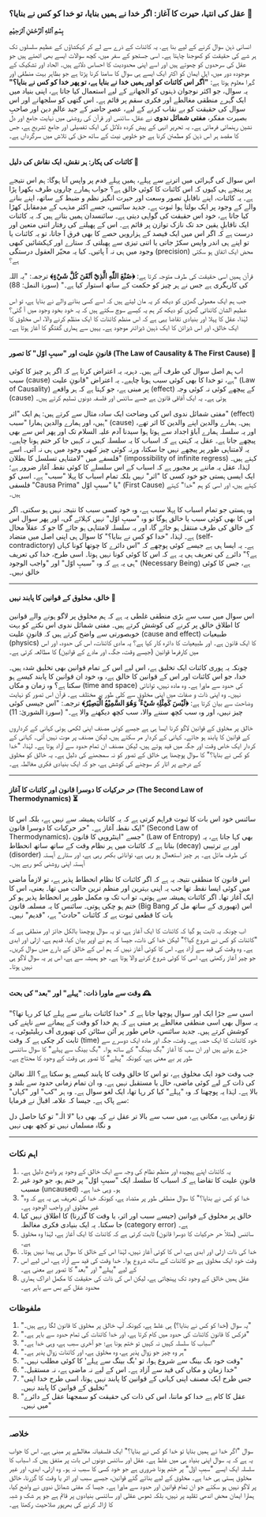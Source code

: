 ### **عقل کی انتہا، حیرت کا آغاز: اگر خدا نے ہمیں بنایا، تو خدا کو کس نے بنایا؟ 🧠**

**بِسْمِ ٱللهِ ٱلرَّحْمَٰنِ ٱلرَحِيْمِ**

انسانی ذہن سوال کرنے کے لیے بنا ہے. یہ کائنات کے ذرے سے لے کر کہکشاؤں کے عظیم سلسلوں تک ہر شے کی حقیقت کو کھوجنا چاہتا ہے۔ اسی جستجو کے سفر میں، کچھ سوالات ایسے بھی اٹھتے ہیں جو عقل کی سرحدوں کو چھوتے ہیں اور اسے اپنی محدودیت کا احساس دلاتے ہیں۔ الحاد اور تشکیک کے موجودہ دور میں، اہل ایمان کو اکثر ایک ایسے ہی سوال کا سامنا کرنا پڑتا ہے جو بظاہر بہت منطقی اور گہرا معلوم ہوتا ہے: **"اگر اس کائنات کو اور ہمیں خدا نے بنایا ہے، تو پھر خدا کو کس نے بنایا؟"** یہ سوال، جو اکثر نوجوان ذہنوں کو الجھانے کے لیے استعمال کیا جاتا ہے، اپنی بنیاد میں ایک گہرے منطقی مغالطے اور فکری سقم پر قائم ہے۔ اس گتھی کو سلجھانے اور اس سوال کی حقیقت کو بے نقاب کرنے کے لیے، عصرِ حاضر کے جید عالمِ دین اور صاحبِ بصیرت مفکر، **مفتی شمائل ندوی** نے عقل، سائنس اور قرآن کی روشنی میں نہایت جامع اور دل نشین رہنمائی فرمائی ہے۔ یہ تحریر انہی کے پیش کردہ دلائل کی ایک تفصیلی اور جامع تشریح ہے، جس کا مقصد ہر اس ذہن کو مطمئن کرنا ہے جو خلوصِ نیت کے ساتھ حق کی تلاش میں سرگرداں ہے۔

---

#### **کائنات کی پکار: ہر نقش، ایک نقاش کی دلیل 🎨**
اس سوال کی گہرائی میں اترنے سے پہلے، ہمیں پہلے قدم پر واپس آنا ہوگا: ہم اس نتیجے پر پہنچے ہی کیوں کہ اس کائنات کا کوئی خالق ہے؟ جواب ہمارے چاروں طرف بکھرا پڑا ہے۔ یہ کائنات، اپنے ناقابلِ تصور وسعت اور حیرت انگیز نظم و ضبط کے ساتھ، اپنے بنانے والے کے وجود پر ایک بولتا ہوا ثبوت ہے۔ جدید سائنس، جسے اکثر مذہب کے مدِمقابل کھڑا کیا جاتا ہے، خود اس حقیقت کی گواہی دیتی ہے۔ سائنسدان ہمیں بتاتے ہیں کہ یہ کائنات ایک ناقابلِ یقین حد تک نازک توازن پر قائم ہے۔ اس کے پھیلنے کی رفتار اتنی متعین اور درست ہے کہ اگر اس میں ایک فیصد کے ہزارویں حصے کا بھی فرق آ جاتا، تو یہ کائنات یا تو اپنے ہی اندر واپس سکڑ جاتی یا اتنی تیزی سے پھیلتی کہ ستارے اور کہکشائیں کبھی وجود میں ہی نہ آ پاتیں۔ کیا یہ محیّر العقول درستگی (precision) محض ایک اتفاق ہو سکتی ہے؟

قرآن ہمیں اسی حقیقت کی طرف متوجہ کرتا ہے:
**﴿صُنْعَ اللّٰهِ الَّذِيْٓ اَتْقَنَ كُلَّ شَيْءٍ﴾**
ترجمہ: "یہ اللہ کی کاریگری ہے جس نے ہر چیز کو حکمت کے ساتھ استوار کیا ہے۔" (سورۃ النمل: 88)

جب ہم ایک معمولی گھڑی کو دیکھ کر یہ مان لیتے ہیں کہ اسے کسی بنانے والے نے بنایا ہے، تو اس عظیم الشان کائناتی گھڑی کو دیکھ کر ہم یہ کیسے سوچ سکتے ہیں کہ یہ خود بخود وجود میں آ گئی؟ لہٰذا، عقل کا پہلا اور بنیادی تقاضا یہی ہے کہ اس منظم کائنات کا ایک منظّم کرنے والا، اس مخلوق کا ایک خالق، اور اس ڈیزائن کا ایک ذہین ڈیزائنر موجود ہے۔ یہیں سے ہماری گفتگو کا آغاز ہوتا ہے۔

---

#### **قانونِ علیت اور "سببِ اوّل" کا تصور (The Law of Causality & The First Cause) 🔗**
اب ہم اصل سوال کی طرف آتے ہیں۔ دہریہ یہ اعتراض کرتا ہے کہ اگر ہر چیز کا کوئی سبب (cause) ہے، تو خدا کا بھی کوئی سبب ہونا چاہیے۔ یہ اعتراض "قانونِ علیت" (Law of Causality) پر مبنی ہے، جو کہتا ہے کہ ہر واقعے (effect) کے پیچھے کوئی نہ کوئی وجہ (cause) ہوتی ہے۔ یہ ایک آفاقی قانون ہے جسے سائنس اور فلسفہ دونوں تسلیم کرتے ہیں۔

مفتی شمائل ندوی اس کی وضاحت ایک سادہ مثال سے کرتے ہیں: ہم ایک "اثر" (effect) ہیں، اور ہمارے والدین ہمارا "سبب" (cause) ہیں۔ ہمارے والدین اپنے والدین کا اثر تھے، اور یہ سلسلہ ہمارے آباؤ اجداد سے ہوتا ہوا سیدنا آدم علیہ السلام تک اور پھر اس سے بھی پیچھے جاتا ہے۔ عقل یہ کہتی ہے کہ اسباب کا یہ سلسلہ کہیں نہ کہیں جا کر ختم ہونا چاہیے۔ یہ لامتناہی طور پر پیچھے نہیں جا سکتا، ورنہ کوئی چیز کبھی وجود میں ہی نہ آتی۔ اسے فلسفے میں "لامتناہی تسلسل کا بطلان" (impossibility of infinite regress) کہتے ہیں۔ لہٰذا، عقل یہ ماننے پر مجبور ہے کہ اسباب کے اس سلسلے کا کوئی نقطہ آغاز ضرور ہے؛ ایک ایسی ہستی جو خود کسی کا "اثر" نہیں بلکہ تمام اسباب کا پہلا "سبب" ہے۔ اسی کو فلسفی "Causa Prima" یا "سببِ اوّل" (First Cause) کہتے ہیں، اور اسی کو ہم "خدا" کہتے ہیں۔

وہ ہستی جو تمام اسباب کا پہلا سبب ہے، وہ خود کسی سبب کا نتیجہ نہیں ہو سکتی۔ اگر اس کا بھی کوئی سبب یا خالق ہوگا تو وہ "سببِ اوّل" نہیں کہلائے گی، اور پھر سوال اس کے خالق کی طرف منتقل ہو جائے گا، اور یہ سلسلہ لامتناہی ہو جائے گا جو کہ عقلاً محال ہے۔ لہٰذا، "خدا کو کس نے بنایا؟" کا سوال ہی اپنی اصل میں متضاد (self-contradictory) ہے۔ یہ ایسا ہی ہے جیسے کوئی پوچھے کہ "اس دائرے کا چوتھا کونا کہاں ہے؟" دائرے کی تعریف ہی یہ ہے کہ اس کا کوئی کونا نہیں ہوتا۔ اسی طرح، خدا کی تعریف ہی یہ ہے کہ وہ "سببِ اوّل" اور "واجب الوجود" (Necessary Being) ہے، جس کا کوئی خالق نہیں۔

---

#### **خالق، مخلوق کے قوانین کا پابند نہیں 🚫**
اس سوال میں سب سے بڑی منطقی غلطی یہ ہے کہ ہم مخلوق پر لاگو ہونے والے قوانین کا اطلاق خالق پر کرنے کی کوشش کرتے ہیں۔ مفتی شمائل ندوی اس نکتے کو بہت خوبصورتی سے واضح کرتے ہیں کہ قانونِ علیت (cause and effect) طبیعیات (physics) کا ایک قانون ہے۔ اور طبیعیات کا دائرہ کار کیا ہے؟ یہ مادی کائنات، اس کی حدود، اور اس میں کارفرما قوانین (جیسے وقت، جگہ، اور مادے کے قوانین) کا مطالعہ کرتی ہے۔

چونکہ یہ پوری کائنات ایک تخلیق ہے، اس لیے اس کے تمام قوانین بھی تخلیق شدہ ہیں۔ خدا، جو اس کائنات اور اس کے قوانین کا خالق ہے، وہ خود ان قوانین کا پابند کیسے ہو سکتا ہے؟ وہ زمان و مکاں (time and space) کی حدود سے ماورا ہے۔ وہ مادہ نہیں، توانائی نہیں۔ وہ اپنی ذات و صفات میں اپنی مخلوق سے کلی طور پر مختلف ہے۔ قرآن اس تصور کو نہایت وضاحت سے بیان کرتا ہے:
**﴿لَيْسَ كَمِثْلِهٖ شَيْءٌ ۚ وَهُوَ السَّمِيْعُ الْبَصِيْرُ﴾**
ترجمہ: "اس جیسی کوئی چیز نہیں، اور وہ سب کچھ سننے والا، سب کچھ دیکھنے والا ہے۔" (سورۃ الشوریٰ: 11)

خالق پر مخلوق کے قوانین لاگو کرنا ایسا ہی ہے جیسے کوئی مصنف اپنی لکھی ہوئی کہانی کے کرداروں کے قوانین کا پابند ہو جائے۔ کہانی کے کردار مر سکتے ہیں، لیکن مصنف پر موت نہیں آتی۔ کہانی کے کردار ایک خاص وقت اور جگہ میں قید ہوتے ہیں، لیکن مصنف ان تمام حدود سے آزاد ہوتا ہے۔ لہٰذا، "خدا کو کس نے بنایا؟" کا سوال پوچھنا ہی خالق کے تصور کو نہ سمجھنے کی دلیل ہے۔ یہ خالق کو مخلوق کے درجے پر اتار کر سوچنے کی کوشش ہے، جو کہ ایک بنیادی فکری مغالطہ ہے۔

---

#### **حر حرکیات کا دوسرا قانون اور کائنات کا آغاز (The Second Law of Thermodynamics) ⏳**
سائنس خود اس بات کا ثبوت فراہم کرتی ہے کہ یہ کائنات ہمیشہ سے نہیں ہے، بلکہ اس کا ایک نقطہ آغاز ہے۔ "حر حرکیات کا دوسرا قانون" (Second Law of Thermodynamics)، جسے "اینٹروپی کا قانون" (Law of Entropy) بھی کہا جاتا ہے، یہ بتاتا ہے کہ کائنات میں ہر نظام وقت کے ساتھ ساتھ انحطاط (decay) اور بے ترتیبی (disorder) کی طرف مائل ہے۔ ہر چیز استعمال ہو رہی ہے، توانائی بکھر رہی ہے، اور ستارے آہستہ آہستہ اپنی روشنی کھو رہے ہیں۔

اس قانون کا منطقی نتیجہ یہ ہے کہ اگر کائنات کا نظام انحطاط پذیر ہے، تو لازماً ماضی میں کوئی ایسا نقطہ تھا جب یہ اپنی بہترین اور منظم ترین حالت میں تھا۔ یعنی، اس کا ایک آغاز تھا۔ اگر کائنات ہمیشہ سے ہوتی، تو اب تک وہ مکمل طور پر انحطاط پذیر ہو کر ختم ہو چکی ہوتی۔ سائنس کا یہ مسلمہ قانون (Big Bang تھیوری کے ساتھ مل کر) اس بات کا قطعی ثبوت ہے کہ کائنات "حادث" ہے، "قدیم" نہیں۔

اب چونکہ یہ ثابت ہو گیا کہ کائنات کا ایک آغاز ہے، تو یہ سوال پوچھنا بالکل جائز اور منطقی ہے کہ "کائنات کو کس نے شروع کیا؟" لیکن خدا کی ذات، جیسا کہ ہم نے اوپر بیان کیا، قدیم ہے، ازلی اور ابدی ہے۔ وہ وقت کی قید سے آزاد ہے۔ اس کا کوئی آغاز نہیں کہ ہم اس کے خالق کے بارے میں سوال کریں۔ جو چیز آغاز رکھتی ہے، اسی کا کوئی شروع کرنے والا ہوتا ہے۔ جو ہمیشہ سے ہے، اس پر یہ سوال لاگو ہی نہیں ہوتا۔

---

#### **وقت سے ماورا ذات: "پہلے" اور "بعد" کی بحث 🕰️**
اسی سے جڑا ایک اور سوال پوچھا جاتا ہے کہ "خدا کائنات بنانے سے پہلے کیا کر رہا تھا؟" یہ سوال بھی اسی منطقی مغالطے پر مبنی ہے کہ ہم خدا کو وقت کے پیمانے سے ناپنے کی کوشش کرتے ہیں۔ جدید سائنس، خاص طور پر آئن سٹائن کی تھیوری آف ریلیٹیوٹی، یہ ثابت کر چکی ہے کہ وقت (time) خود کائنات کا ایک حصہ ہے۔ وقت، جگہ اور مادہ ایک دوسرے سے جڑے ہوئے ہیں اور ان سب کا آغاز "بگ بینگ" کے ساتھ ہوا۔ "بگ بینگ سے پہلے" کا سوال سائنسی طور پر بے معنی ہے، کیونکہ "پہلے" کا تصور ہی وقت کے وجود کا محتاج ہے۔

جب وقت خود ایک مخلوق ہے، تو اس کا خالق وقت کا پابند کیسے ہو سکتا ہے؟ اللہ تعالیٰ کی ذات کے لیے کوئی ماضی، حال یا مستقبل نہیں ہے۔ وہ ان تمام زمانی حدود سے بلند و بالا ہے۔ لہٰذا یہ پوچھنا کہ وہ "پہلے" کیا کر رہا تھا، ایک لغو سوال ہے۔ وہ ہر "کب" اور "کہاں" سے پاک ہے۔ جیسا کہ علامہ اقبالؒ نے فرمایا:

توُ زمانی ہے، مکانی ہے، میں سب سے بالا تر
عقل نے کہہ بھی دیا "لا الٰہ" تو کیا حاصل
دل و نگاہ مسلماں نہیں تو کچھ بھی نہیں

---

### **اہم نکات**

1.  یہ کائنات اپنے پیچیدہ اور منظم نظام کی وجہ سے ایک خالق کے وجود پر واضح دلیل ہے۔
2.  قانونِ علیت کا تقاضا ہے کہ اسباب کا سلسلہ ایک "سببِ اوّل" پر ختم ہو، جو خود غیر مسبب (uncaused) ہو۔ وہی خدا ہے۔
3.  "خدا کو کس نے بنایا؟" کا سوال منطقی طور پر متضاد ہے، کیونکہ خدا کی تعریف ہی یہ ہے کہ وہ غیر مخلوق اور واجب الوجود ہے۔
4.  خالق پر مخلوق کے قوانین (جیسے سبب اور اثر، یا وقت کا گزرنا) کا اطلاق نہیں کیا جا سکتا۔ یہ ایک بنیادی فکری مغالطہ (category error) ہے۔
5.  سائنس (مثلاً حر حرکیات کا دوسرا قانون) ثابت کرتی ہے کہ کائنات کا ایک آغاز ہے، لہٰذا وہ مخلوق ہے۔
6.  خدا کی ذات ازلی اور ابدی ہے، اس کا کوئی آغاز نہیں، لہٰذا اس کے خالق کا سوال ہی پیدا نہیں ہوتا۔
7.  وقت خود ایک مخلوق ہے جو کائنات کے ساتھ شروع ہوا۔ خدا وقت کی قید سے آزاد ہے، اس لیے اس کے لیے "پہلے" اور "بعد" کا تصور بے معنی ہے۔
8.  عقل ہمیں خالق کے وجود تک پہنچاتی ہے، لیکن اس کی ذات کی حقیقت کا مکمل ادراک ہماری محدود عقل کے بس سے باہر ہے۔

### **ملفوظات**

1.  "یہ سوال (خدا کو کس نے بنایا؟) ہی غلط ہے، کیونکہ آپ خالق پر مخلوق کا قانون لگا رہے ہیں۔"
2.  "فزکس کا قانون کائنات کی حدود میں کام کرتا ہے، اور خدا کائنات کی تمام حدود سے باہر ہے۔"
3.  "اسباب کا سلسلہ کہیں نہ کہیں تو ختم ہونا ہے؛ جو آخری سبب ہے، وہی خدا ہے۔"
4.  "ہر وہ چیز جو زوال پذیر ہے، وہ مخلوق ہے، اور کائنات زوال پذیر ہے۔"
5.  "وقت خود بگ بینگ سے شروع ہوا، تو 'بگ بینگ سے پہلے' کا کوئی مطلب نہیں۔"
6.  "خدا زمان و مکاں کی قید سے آزاد ہے۔ اس کے لیے نہ ماضی ہے، نہ مستقبل۔"
7.  "جس طرح ایک مصنف اپنی کہانی کے قوانین کا پابند نہیں ہوتا، اسی طرح خدا اپنی تخلیق کے قوانین کا پابند نہیں۔"
8.  "عقل کا کام ہے خدا کو ماننا، اس کی ذات کی حقیقت کو سمجھنا عقل کے دائرے میں نہیں۔"

---

### **خلاصہ**

سوال "اگر خدا نے ہمیں بنایا تو خدا کو کس نے بنایا؟" ایک فلسفیانہ مغالطے پر مبنی ہے۔ اس کا جواب یہ ہے کہ یہ سوال اپنی بنیاد ہی میں غلط ہے۔ عقل اور سائنس دونوں اس بات پر متفق ہیں کہ اسباب کا سلسلہ ایک ایسے "سببِ اوّل" پر ختم ہونا ضروری ہے جو خود کسی کا سبب نہ ہو۔ وہ ازلی، ابدی، اور غیر مخلوق ہستی ہی خدا ہے۔ مخلوق کے لیے بنائے گئے قوانین، جیسے سبب اور اثر یا وقت کا گزرنا، خالق پر لاگو نہیں ہو سکتے جو ان تمام قوانین اور حدود سے ماورا ہے۔ جیسا کہ مفتی شمائل ندوی نے واضح کیا، ہمارا ایمان محض اندھی تقلید پر نہیں، بلکہ ٹھوس عقلی اور سائنسی بنیادوں پر قائم ہے جو ہر شک و شبہ کا ازالہ کرنے کی بھرپور صلاحیت رکھتا ہے۔